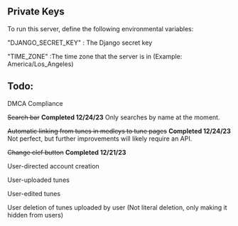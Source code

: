 ## Private Keys

To run this server, define the following environmental variables:

"DJANGO_SECRET_KEY" : The Django secret key

"TIME_ZONE" :The time zone that the server is in (Example: America/Los_Angeles)


## Todo:


DMCA Compliance

~~Search bar~~ **Completed 12/24/23** Only searches by name at the moment.

~~Automatic linking from tunes in medleys to tune pages~~ **Completed 12/24/23** Not perfect, but further improvements will likely require an API.

~~Change clef button~~ **Completed 12/21/23**

User-directed account creation

User-uploaded tunes

User-edited tunes

User deletion of tunes uploaded by user (Not literal deletion, only making it hidden from users)
